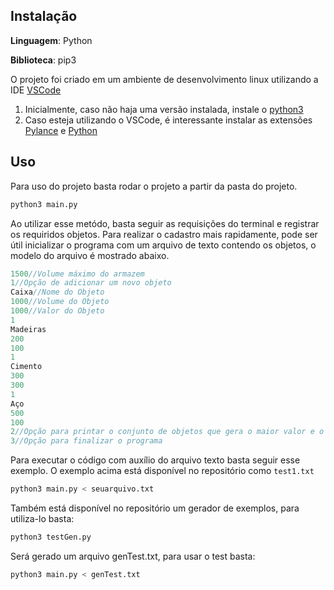## Instalação 

**Linguagem**: Python<br>

**Biblioteca**: pip3<br>

O projeto foi criado em um ambiente de desenvolvimento linux utilizando a IDE [VSCode](https://code.visualstudio.com/)

1. Inicialmente, caso não haja uma versão instalada, instale o [python3](https://www.python.org/downloads/)
2. Caso esteja utilizando o VSCode, é interessante instalar as extensões [Pylance](https://marketplace.visualstudio.com/items?itemName=ms-python.vscode-pylance) e [Python](https://marketplace.visualstudio.com/items?itemName=ms-python.python)

## Uso 

Para uso do projeto basta rodar o projeto a partir da pasta do projeto.
  ```bash
  python3 main.py
  ```
Ao utilizar esse metódo, basta seguir as requisições do terminal e registrar os requiridos objetos.
Para realizar o cadastro mais rapidamente, pode ser útil inicializar o programa com um arquivo de texto contendo os objetos, o modelo do arquivo é mostrado abaixo.
  ```C
  1500//Volume máximo do armazem
  1//Opção de adicionar um novo objeto
  Caixa//Nome do Objeto
  1000//Volume do Objeto
  1000//Valor do Objeto
  1
  Madeiras
  200
  100
  1
  Cimento
  300
  300
  1
  Aço
  500
  100
  2//Opção para printar o conjunto de objetos que gera o maior valor e o volume restante
  3//Opção para finalizar o programa
  ```
Para executar o código com auxílio do arquivo texto basta seguir esse exemplo. O exemplo acima está disponível no repositório como `test1.txt`
  ```bash
  python3 main.py < seuarquivo.txt
  ```

Também está disponível no repositório um gerador de exemplos, para utiliza-lo basta:
  ```bash
  python3 testGen.py
  ```
Será gerado um arquivo genTest.txt, para usar o test basta:
  ```bash
  python3 main.py < genTest.txt
  ```
